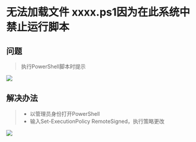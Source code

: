 # 无法加载文件 xxxx.ps1因为在此系统中禁止运行脚本

## 问题

>  执行PowerShell脚本时提示 

![][1]



## 解决办法

> - 以管理员身份打开PowerShell
> - 输入Set-ExecutionPolicy RemoteSigned，执行策略更改



![][2]



[1]: https://blog-1252667810.cos.ap-shanghai.myqcloud.com/image/201911/a5cd4bfe500b40f19483e80df705950b.png
[2]: https://blog-1252667810.cos.ap-shanghai.myqcloud.com/image/201911/2bcd87027158499099bc726c25b2bccc.png

